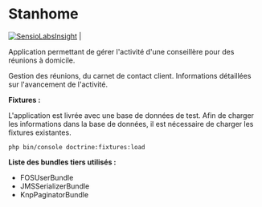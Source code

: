 Stanhome
========
[![SensioLabsInsight](https://insight.sensiolabs.com/projects/3ae1ff92-01d9-4281-9614-f0a11535965f/big.png)](https://insight.sensiolabs.com/projects/3ae1ff92-01d9-4281-9614-f0a11535965f) |

Application permettant de gérer l'activité d'une conseillère pour des réunions à domicile.

Gestion des réunions, du carnet de contact client.
Informations détaillées sur l'avancement de l'activité.

**Fixtures :**

L'application est livrée avec une base de données de test. Afin de charger les informations dans la
base de données, il est nécessaire de charger les fixtures existantes.

    php bin/console doctrine:fixtures:load

**Liste des bundles tiers utilisés :**
- FOSUserBundle
- JMSSerializerBundle
- KnpPaginatorBundle
